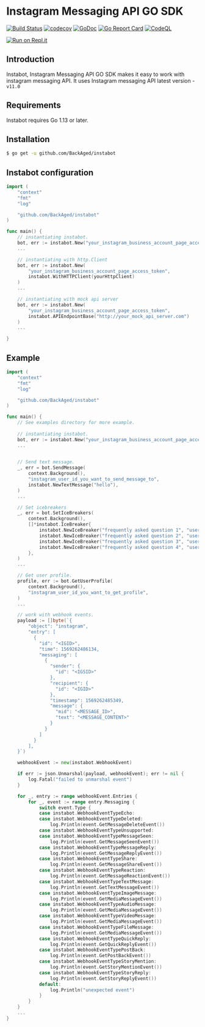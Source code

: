 # Instagram Messaging API GO SDK

[![Build Status](https://github.com/BackAged/instabot/actions/workflows/go.yaml/badge.svg?branch=master)](https://github.com/BackAged/instabot/actions/workflows/go.yaml)
[![codecov](https://codecov.io/gh/BackAged/instabot/branch/master/graph/badge.svg)](https://codecov.io/gh/BackAged/instabot)
[![GoDoc](http://img.shields.io/badge/go-documentation-blue.svg?style=flat-square)](http://godoc.org/github.com/BackAged/instabot)
[![Go Report Card](https://goreportcard.com/badge/github.com/BackAged/instabot)](https://goreportcard.com/report/github.com/BackAged/instabot)
[![CodeQL](https://github.com/BackAged/instabot/actions/workflows/codeql-analysis.yaml/badge.svg?branch=master)](https://github.com/BackAged/instabot/actions/workflows/codeql-analysis.yaml)

[![Run on Repl.it](https://repl.it/badge/github/BackAged/instabot)](https://repl.it/github/BackAged/instabot)

## Introduction
Instabot, Instagram Messaging API GO SDK makes it easy to work with instagram messaging API.
It uses Instagram messaging API latest version - `v11.0`

## Requirements

Instabot requires Go 1.13 or later.

## Installation ##

```sh
$ go get -u github.com/BackAged/instabot
```

## Instabot configuration

```go
import (
	"context"
	"fmt"
	"log"

	"github.com/BackAged/instabot"
)

func main() {
    // instantiating instabot.
	bot, err := instabot.New("your_instagram_business_account_page_access_token")
    ...

    // instantiating with http.Client
    bot, err := instabot.New(
        "your_instagram_business_account_page_access_token",
        instabot.WithHTTPClient(yourHttpClient)
    )
    ...

    // instantiating with mock api server
    bot, err := instabot.New(
        "your_instagram_business_account_page_access_token",
        instabot.APIEndpointBase("http://your_mock_api_server.com")
    )
    ...

}
```

## Example

```go
import (
	"context"
	"fmt"
	"log"

	"github.com/BackAged/instabot"
)

func main() {
    // See examples directory for more example.
    
    // instantiating instabot.
	bot, err := instabot.New("your_instagram_business_account_page_access_token")
    ...

    
    // Send text message.
	_, err = bot.SendMessage(
		context.Background(),
		"instagram_user_id_you_want_to_send_message_to",
		instabot.NewTextMessage("hello"),
	)
    ...

    // Set icebreakers
    _, err = bot.SetIceBreakers(
		context.Background(),
		[]*instabot.IceBreaker{
			instabot.NewIceBreaker("frequently asked question 1", "user payload"),
			instabot.NewIceBreaker("frequently asked question 2", "user payload"),
			instabot.NewIceBreaker("frequently asked question 3", "user payload"),
			instabot.NewIceBreaker("frequently asked question 4", "user payload"),
		},
	)
    ...

    // Get user profile.
	profile, err := bot.GetUserProfile(
		context.Background(),
		"instagram_user_id_you_want_to_get_profile",
	)
    ...

	// work with webhook events.
	payload := []byte(`{
		"object": "instagram",
		"entry": [
		  {
			"id": "<IGID>",
			"time": 1569262486134,
			"messaging": [
			  {
				"sender": {
				  "id": "<IGSID>"
				},
				"recipient": {
				  "id": "<IGID>"
				},
				"timestamp": 1569262485349,
				"message": {
				  "mid": "<MESSAGE_ID>",
				  "text": "<MESSAGE_CONTENT>"
				}
			  }
			]
		  }
		],
	}`)

	webhookEvent := new(instabot.WebhookEvent)

	if err := json.Unmarshal(payload, webhookEvent); err != nil {
		log.Fatal("failed to unmarshal event")
	}

	for _, entry := range webhookEvent.Entries {
		for _, event := range entry.Messaging {
			switch event.Type {
			case instabot.WebhookEventTypeEcho:
			case instabot.WebhookEventTypeDeleted:
				log.Println(event.GetMessageDeleteEvent())
			case instabot.WebhookEventTypeUnsupported:
			case instabot.WebhookEventTypeMessageSeen:
				log.Println(event.GetMessageSeenEvent())
			case instabot.WebhookEventTypeMessageReply:
				log.Println(event.GetMessageReplyEvent())
			case instabot.WebhookEventTypeShare:
				log.Println(event.GetMessageShareEvent())
			case instabot.WebhookEventTypeReaction:
				log.Println(event.GetMessageReactionEvent())
			case instabot.WebhookEventTypeTextMessage:
				log.Println(event.GetTextMessageEvent())
			case instabot.WebhookEventTypeImageMessage:
				log.Println(event.GetMediaMessageEvent())
			case instabot.WebhookEventTypeAudioMessage:
				log.Println(event.GetMediaMessageEvent())
			case instabot.WebhookEventTypeVideoMessage:
				log.Println(event.GetMediaMessageEvent())
			case instabot.WebhookEventTypeFileMessage:
				log.Println(event.GetMediaMessageEvent())
			case instabot.WebhookEventTypeQuickReply:
				log.Println(event.GetQuickReplyEvent())
			case instabot.WebhookEventTypePostBack:
				log.Println(event.GetPostBackEvent())
			case instabot.WebhookEventTypeStoryMention:
				log.Println(event.GetStoryMentionEvent())
			case instabot.WebhookEventTypeStoryReply:
				log.Println(event.GetStoryReplyEvent())
			default:
				log.Println("unexpected event")
			}
		}
	}
	...
}
```